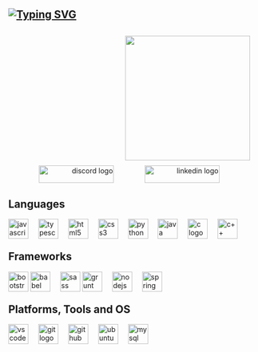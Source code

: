 <div align="center">
  <h2 align="left">
    <a href="https://git.io/typing-svg">
      <img src="https://readme-typing-svg.demolab.com?font=Kait&pause=1000&width=435&lines=MY+NAME+IS+LUIZ+ROMERO!" alt="Typing SVG" />
    </a>
  </h2>
</div>

<div style="display: flex; justify-content: space-between; align-items: flex-start; margin-top: 30px;">

  <div style="flex: 1; margin-right: 20px;">
      <div style="text-align: right;" align="right">
         <img height="250" width="" src="https://i.imgur.com/wtzgIGa.gif"/>
    <div style="display: flex; justify-content: space-evenly;margin-top:10">
      <a href="https://discord.com/channels/j0rem0r" target="_blank">
        <img src="https://img.shields.io/static/v1?message=Discord&logo=discord&label=&color=7289DA&logoColor=white&labelColor=&style=for-the-badge" height="35" width="150" alt="discord logo" />
      </a>
      <a href="https://www.linkedin.com/in/luiz-felipe-romero-306421242" target="_blank">
        <img src="https://img.shields.io/static/v1?message=LinkedIn&logo=linkedin&label=&color=0077B5&logoColor=white&labelColor=&style=for-the-badge" width="150" height="35" alt="linkedin logo" />
      </a>
    </div>
  </div>
    <h2 align="left">Languages</h2>
    <div align="left">
      <img src="https://cdn.jsdelivr.net/gh/devicons/devicon/icons/javascript/javascript-original.svg" height="40" alt="javascript logo" />
      <img width="12" />
      <img src="https://cdn.jsdelivr.net/gh/devicons/devicon/icons/typescript/typescript-original.svg" height="40" alt="typescript logo" />
      <img width="12" />
      <img src="https://cdn.jsdelivr.net/gh/devicons/devicon/icons/html5/html5-original.svg" height="40" alt="html5 logo" />
      <img width="12" />
      <img src="https://cdn.jsdelivr.net/gh/devicons/devicon/icons/css3/css3-original.svg" height="40" alt="css3 logo" />
      <img width="12" />
      <img src="https://cdn.jsdelivr.net/gh/devicons/devicon/icons/python/python-original.svg" height="40" alt="python logo" />
      <img width="12" />
      <img src="https://cdn.jsdelivr.net/gh/devicons/devicon/icons/java/java-original.svg" height="40" alt="java logo" />
      <img width="12" />
      <img src="https://cdn.jsdelivr.net/gh/devicons/devicon/icons/c/c-original.svg" height="40" alt="c logo" />
      <img width="12" />
      <img src="https://cdn.jsdelivr.net/gh/devicons/devicon/icons/cplusplus/cplusplus-original.svg" height="40" alt="c++ logo" />
    </div>
    <h2 align="left" style="margin-top: 20px;">Frameworks</h2>
    <div align="left">
      <img src="https://cdn.jsdelivr.net/gh/devicons/devicon/icons/bootstrap/bootstrap-original.svg" height="40" alt="bootstrap logo" />
      <img src="https://cdn.jsdelivr.net/gh/devicons/devicon/icons/babel/babel-original.svg" height="40" alt="babel logo" />
      <img width="12" />
      <img src="https://cdn.jsdelivr.net/gh/devicons/devicon/icons/sass/sass-original.svg" height="40" alt="sass logo" />
      <img src="https://cdn.jsdelivr.net/gh/devicons/devicon/icons/grunt/grunt-original.svg" height="40" alt="grunt logo" />
      <img width="12" />
      <img src="https://cdn.jsdelivr.net/gh/devicons/devicon/icons/nodejs/nodejs-original.svg" height="40" alt="nodejs logo" />
      <img width="12" />
      <img src="https://cdn.jsdelivr.net/gh/devicons/devicon/icons/spring/spring-original.svg" height="40" alt="spring boot logo" />
    </div>
    <h2 align="left" style="margin-top: 20px;">Platforms, Tools and OS</h2>
    <div align="left">
      <img src="https://cdn.jsdelivr.net/gh/devicons/devicon/icons/vscode/vscode-original.svg" height="40" alt="vscode logo" />
      <img width="12" />
      <img src="https://cdn.jsdelivr.net/gh/devicons/devicon/icons/git/git-original.svg" height="40" alt="git logo" />
      <img width="12" />
      <img src="https://cdn.jsdelivr.net/gh/devicons/devicon/icons/github/github-original.svg" height="40" alt="github logo" />
      <img width="12" />
      <img src="https://cdn.jsdelivr.net/gh/devicons/devicon/icons/ubuntu/ubuntu-plain.svg" height="40" alt="ubuntu logo" />
      <img width="12" />
      <img src="https://cdn.jsdelivr.net/gh/devicons/devicon/icons/mysql/mysql-original.svg" height="40" alt="mysql logo" />
    </div>
  </div>
</div>

###


###
